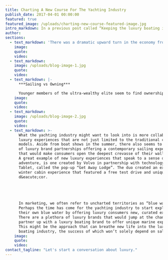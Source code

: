 ```yaml
---
title: Charting A New Course For The Yachting Industry
publish_date: 2017-04-01 00:00:00
featured: true
featured_image: /uploads/charting-new-course-featured-image.jpg
intro_markdown: In a previous post called “Keeping the luxury boating industry afloat” we started talking about the luxury boating industry; this post aims to touch on what the future could look like for the industry.​
author:
sections:
  - text_markdown: 'There was a dramatic upward turn in the economy from 2013 and even luxury purchases like super yachts saw a spike that year and the following year too. However, since then there’s been a steady decline in super yacht sales according to data collected by [BOAT](http://www.boatinternational.com/yacht-market-intelligence/superyacht-industry-data/superyacht-sales-data/superyachts-sold-in-2010--25667) magazine.​'
    image:
    quote:
    video:
  - text_markdown:
    image: /uploads/blog-image-1.jpg
    quote:
    video:
  - text_markdown: |-
      ***Sailing vs Owning***

      Younger members of the ultra-wealthy elite seem to find ownership restrictive, while the older ultra-wealthy are becoming trepidatious about purchases of this magnitude due to how financially demanding it is after the initial purchase. What this means is that although the novelty of owning a yacht has lost its luster, it does not really signal the end for the super yacht industry. In fact, this might be the time for a rebirth. Luxury consumers have become more careful with retail purchases over the past seven years, but if the statistics from Eventbrite’s “Fueling The Experiential Economy" report are anything to go by, the future of yachting lies in experiences and not ownership. As it stands there has been an increase in fractional yacht ownership, but even this method of ownership is somewhat limiting in terms of offerings and experiences. Most importantly, it is ownership, not an experience.​
    image:
    quote:
    video:
  - text_markdown:
    image: /uploads/blog-image-2.jpg
    quote:
    video:
  - text_markdown: >-
      What the yachting industry might want to look into is more collaborative
      luxury experiences that are not just limited to the traditional charter
      models. Aside from boat shows in the summer, there also seems to be a lack
      of luxury brand partnerships offering a contemporary sailing experience
      that would make consumers open the deepest crevasse of their wallets.
      A great example of new luxury experiences that speak to a sense of
      adventure, is one created by Volvo in partnership with technology brand
      Tablet, called the pop-up “Get Away Lodge”. The duo created an exclusive
      winter cabin experience that featured a free test drive and unique designer
      d&eacute;cor.





      In marketing, we often refer to uncharted territories as “blue water.”
      Perhaps the time has come for the yachting industry to start exploring
      their own blue water by offering luxury consumers new, curated experiences.
      There are a plethora of luxury brands that would jump at the chance to
      partner up with a luxury boating brand to offer unique marine experiences.
      This might be the approach that can breathe new life into the luxury
      boating industry, the success of which won’t solely depend on sales.​
    image:
    quote:
    video:
contact_tagline: "Let's start a conversation about luxury."
---
```



